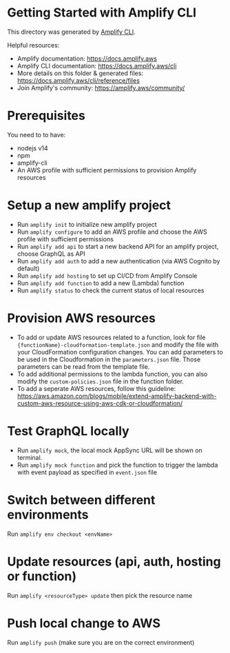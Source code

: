 # Getting Started with Amplify CLI
This directory was generated by [Amplify CLI](https://docs.amplify.aws/cli).

Helpful resources:
- Amplify documentation: https://docs.amplify.aws
- Amplify CLI documentation: https://docs.amplify.aws/cli
- More details on this folder & generated files: https://docs.amplify.aws/cli/reference/files
- Join Amplify's community: https://amplify.aws/community/


# Prerequisites

You need to to have:
- nodejs v14
- npm
- amplify-cli
- An AWS profile with sufficient permissions to provision Amplify resources

# Setup a new amplify project

- Run `amplify init` to initialize new amplify project
- Run `amplify configure` to add an AWS profile and choose the AWS profile with sufficient permissions
- Run `amplify add api` to start a new backend API for an amplify project, choose GraphQL as API
- Run `amplify add auth` to add a new authentication (via AWS Cognito by default)
- Run `amplify add hosting` to set up CI/CD from Amplify Console
- Run `amplify add function` to add a new (Lambda) function
- Run `amplify status` to check the current status of local resources

# Provision AWS resources
- To add or update AWS resources related to a function, look for file `{functionName}-cloudformation-template.json` and modify the file with your CloudFormation configuration changes. You can add parameters to be used in the Cloudformation in the `parameters.json` file. Those parameters can be read from the template file.
- To add additional permissions to the lambda function, you can also modify the `custom-policies.json` file in the function folder.
- To add a seperate AWS resources, follow this guideline: https://aws.amazon.com/blogs/mobile/extend-amplify-backend-with-custom-aws-resource-using-aws-cdk-or-cloudformation/

# Test GraphQL locally

- Run `amplify mock`, the local mock AppSync URL will be shown on terminal.
- Run `amplify mock function` and pick the function to trigger the lambda with event payload as specified in `event.json` file

# Switch between different environments

Run `amplify env checkout <envName>` 

# Update resources (api, auth, hosting or function)

Run `amplify <resourceType> update` then pick the resource name

# Push local change to AWS

Run `amplify push` (make sure you are on the correct environment)

